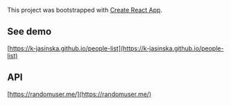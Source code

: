 This project was bootstrapped with [Create React App](https://github.com/facebook/create-react-app).

## See demo

[https://k-jasinska.github.io/people-list](https://k-jasinska.github.io/people-list)

## API

[https://randomuser.me/](https://randomuser.me/)
